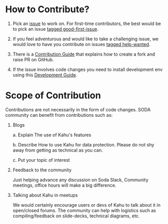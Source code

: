 # How to Contribute?

1. Pick an [issue](https://github.com/soda-cdm/kahu/issues) to work on. For first-time contributors, the best would be to pick an issue [tagged good-first-issue](https://github.com/soda-cdm/kahu/labels/good%20first%20issue).

2. If you feel adventurous and would like to take a challenging issue, we would love to have you contribute on issues [tagged help-wanted](https://github.com/soda-cdm/kahu/labels/help%20wanted).

3. There is a [Contribution Guide](docs/contribution-guide.md) that explains how to create a fork and raise PR on GitHub.

4. If the issue involves code changes you need to install development env using this [Development Guide](docs/development-guide.md).

# Scope of Contribution

Contributions are not necessarily in the form of code changes. SODA community can benefit from contributions such as:

1. Blogs

   a. Explain The use of Kahu's features

   b. Describe How to use Kahu for data protection. Please do not shy away from getting as technical as you can.

   c. Put your topic of interest

2. Feedback to the community

   Just helping advance any discussion on Soda Slack, Community meetings, office hours will make a big difference.

3. Talking about Kahu in meetups

   We would certainly encourage users or devs of Kahu to talk about it in open/closed forums. The community can help with logistics such as compiling/feedback on slide-decks, technical diagrams, etc.